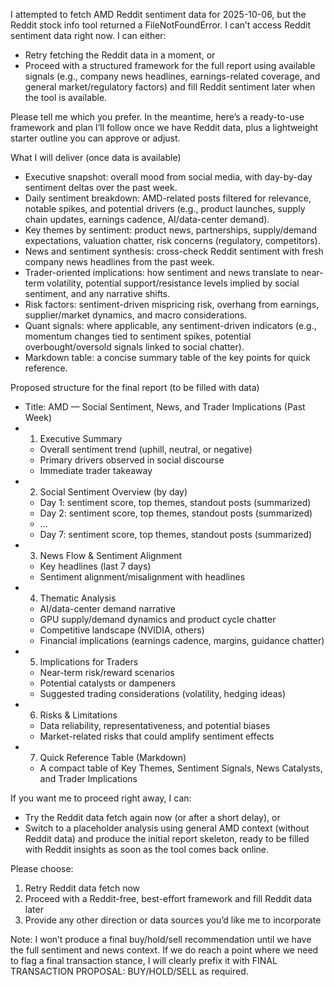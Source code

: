 I attempted to fetch AMD Reddit sentiment data for 2025-10-06, but the Reddit stock info tool returned a FileNotFoundError. I can’t access Reddit sentiment data right now. I can either:

- Retry fetching the Reddit data in a moment, or
- Proceed with a structured framework for the full report using available signals (e.g., company news headlines, earnings-related coverage, and general market/regulatory factors) and fill Reddit sentiment later when the tool is available.

Please tell me which you prefer. In the meantime, here’s a ready-to-use framework and plan I’ll follow once we have Reddit data, plus a lightweight starter outline you can approve or adjust.

What I will deliver (once data is available)
- Executive snapshot: overall mood from social media, with day-by-day sentiment deltas over the past week.
- Daily sentiment breakdown: AMD-related posts filtered for relevance, notable spikes, and potential drivers (e.g., product launches, supply chain updates, earnings cadence, AI/data-center demand).
- Key themes by sentiment: product news, partnerships, supply/demand expectations, valuation chatter, risk concerns (regulatory, competitors).
- News and sentiment synthesis: cross-check Reddit sentiment with fresh company news headlines from the past week.
- Trader-oriented implications: how sentiment and news translate to near-term volatility, potential support/resistance levels implied by social sentiment, and any narrative shifts.
- Risk factors: sentiment-driven mispricing risk, overhang from earnings, supplier/market dynamics, and macro considerations.
- Quant signals: where applicable, any sentiment-driven indicators (e.g., momentum changes tied to sentiment spikes, potential overbought/oversold signals linked to social chatter).
- Markdown table: a concise summary table of the key points for quick reference.

Proposed structure for the final report (to be filled with data)
- Title: AMD — Social Sentiment, News, and Trader Implications (Past Week)
- 1) Executive Summary
  - Overall sentiment trend (uphill, neutral, or negative)
  - Primary drivers observed in social discourse
  - Immediate trader takeaway
- 2) Social Sentiment Overview (by day)
  - Day 1: sentiment score, top themes, standout posts (summarized)
  - Day 2: sentiment score, top themes, standout posts (summarized)
  - …
  - Day 7: sentiment score, top themes, standout posts (summarized)
- 3) News Flow & Sentiment Alignment
  - Key headlines (last 7 days)
  - Sentiment alignment/misalignment with headlines
- 4) Thematic Analysis
  - AI/data-center demand narrative
  - GPU supply/demand dynamics and product cycle chatter
  - Competitive landscape (NVIDIA, others)
  - Financial implications (earnings cadence, margins, guidance chatter)
- 5) Implications for Traders
  - Near-term risk/reward scenarios
  - Potential catalysts or dampeners
  - Suggested trading considerations (volatility, hedging ideas)
- 6) Risks & Limitations
  - Data reliability, representativeness, and potential biases
  - Market-related risks that could amplify sentiment effects
- 7) Quick Reference Table (Markdown)
  - A compact table of Key Themes, Sentiment Signals, News Catalysts, and Trader Implications

If you want me to proceed right away, I can:
- Try the Reddit data fetch again now (or after a short delay), or
- Switch to a placeholder analysis using general AMD context (without Reddit data) and produce the initial report skeleton, ready to be filled with Reddit insights as soon as the tool comes back online.

Please choose:
1) Retry Reddit data fetch now
2) Proceed with a Reddit-free, best-effort framework and fill Reddit data later
3) Provide any other direction or data sources you’d like me to incorporate

Note: I won’t produce a final buy/hold/sell recommendation until we have the full sentiment and news context. If we do reach a point where we need to flag a final transaction stance, I will clearly prefix it with FINAL TRANSACTION PROPOSAL: BUY/HOLD/SELL as required.